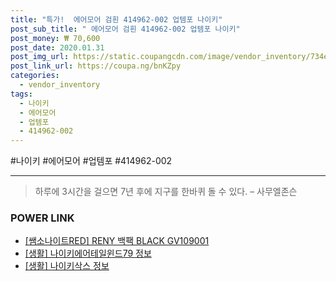 ```yaml
--- 
title: "특가!  에어모어 검흰 414962-002 업템포 나이키" 
post_sub_title: " 에어모어 검흰 414962-002 업템포 나이키" 
post_money: ₩ 70,600 
post_date: 2020.01.31 
post_img_url: https://static.coupangcdn.com/image/vendor_inventory/734e/d51ecaad3afddff23cc601a463c7284ce5f7b1f310c22279e3152ae91f00.jpg 
post_link_url: https://coupa.ng/bnKZpy 
categories: 
  - vendor_inventory 
tags: 
  - 나이키 
  - 에어모어 
  - 업템포 
  - 414962-002 
--- 
```

  #나이키 #에어모어 #업템포 #414962-002 
<hr> 

> 하루에 3시간을 걸으면 7년 후에 지구를 한바퀴 돌 수 있다. – 사무엘존슨 


### POWER LINK

* <a href="https://blog.naver.com/sakai111/221785094311" target="_blank">[쌤소나이트RED] RENY 백팩 BLACK GV109001</a>
* <a href="https://blog.naver.com/santokki14/221770856657" target="_blank"> [생활] 나이키에어테일윈드79 정보 </a>
* <a href="https://blog.naver.com/fash111/221767795909" target="_blank"> [생활] 나이키삭스 정보 </a>
